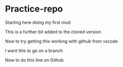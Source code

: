 # Practice-repo
Starting here
doing my first mod

This is a further bit added to the cloned version

Now to try getting this working with github from vscode

I want this to go on a branch

Now to do this line on Github
